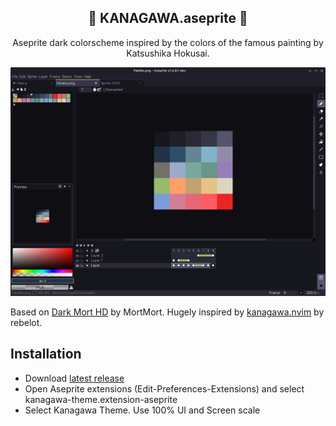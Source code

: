 <p align="center">
  <h2 align="center">🌊 KANAGAWA.aseprite 🌊</h2>
</p>

<p align="center">Aseprite dark colorscheme inspired by the colors of the famous painting by Katsushika Hokusai.</p>


![alt text](preview.png)


Based on [Dark Mort HD](https://mortmort.itch.io/aseprite-darkmode) by MortMort. Hugely inspired by [kanagawa.nvim](https://github.com/rebelot/kanagawa.nvim) by rebelot. 

## Installation
- Download [latest release](https://github.com/shayaharuno/kanagawa.aseprite/releases/tag/stable)
- Open Aseprite extensions (Edit-Preferences-Extensions) and select kanagawa-theme.extension-aseprite
- Select Kanagawa Theme. Use 100% UI and Screen scale
